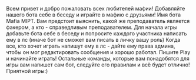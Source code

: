 Всем привет и добро пожаловать всех любителей мафии!
Добавляйте нашего бота себе в беседу и играйте в мафию с друзьями!
Имя бота Mafia MIPT. Вам предстоит выяснить, какой же преподаватель является факером, а кто - справедливым преподавателем.
Для начала игры добавьте бота себе в беседу и попросите каждого участника написать ему в лс (иначе бот не сможет вам писать в личку вашу роль)
Когда все, кто хочет играть напишут ему в лс - дайте ему права админа, чтобы он мог редактировать сообщения и хорошо работал. 
Пишите Play и начинайте играть! Остальные команды, которые вам понадобятся для игры вам напишет сам бот, следуйте его правилам и всё будет отлично!
Приятной игры:)
